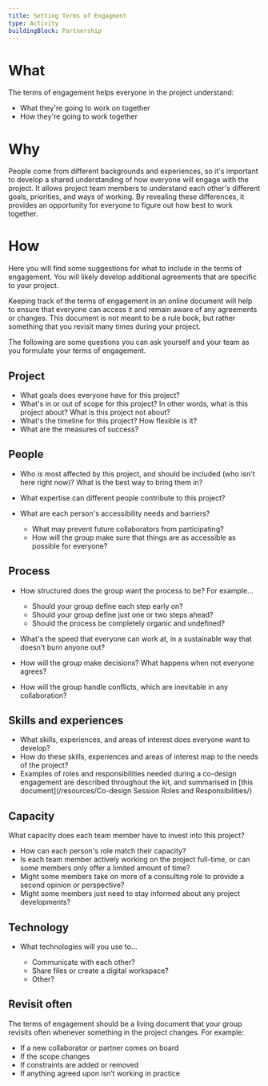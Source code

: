 ```yaml
---
title: Setting Terms of Engagment
type: Activity
buildingBlock: Partnership
---
```

# What

The terms of engagement helps everyone in the project understand:

* What they're going to work on together
* How they're going to work together

# Why

People come from different backgrounds and experiences, so it's important to develop a shared understanding of how everyone will engage with the project. It allows project team members to understand each other's different goals, priorities, and ways of working. By revealing these differences, it provides an opportunity for everyone to figure out how best to work together.

# How

Here you will find some suggestions for what to include in the terms of engagement. You will likely develop additional agreements that are specific to your project.

Keeping track of the terms of engagement in an online document will help to ensure that everyone can access it and remain aware of any agreements or changes. This document is not meant to be a rule book, but rather something that you revisit many times during your project.

The following are some questions you can ask yourself and your team as you formulate your terms of engagement.

## Project

* What goals does everyone have for this project?
* What's in or out of scope for this project? In other words, what is this project about? What is this project not about?
* What's the timeline for this project? How flexible is it?
* What are the measures of success?

## People

* Who is most affected by this project, and should be included (who isn't here right now)? What is the best way to bring them in?
* What expertise can different people contribute to this project?
* What are each person's accessibility needs and barriers?

  * What may prevent future collaborators from participating?
  * How will the group make sure that things are as accessible as possible for everyone?

## Process

* How structured does the group want the process to be? For example...

  * Should your group define each step early on?
  * Should your group define just one or two steps ahead?
  * Should the process be completely organic and undefined?
* What's the speed that everyone can work at, in a sustainable way that doesn't burn anyone out?
* How will the group make decisions? What happens when not everyone agrees?
* How will the group handle conflicts, which are inevitable in any collaboration?

## Skills and experiences

* What skills, experiences, and areas of interest does everyone want to develop?
* How do these skills, experiences and areas of interest map to the needs of the project?
* Examples of roles and responsibilities needed during a co-design engagement are described throughout the kit, and summarised in [this document](/resources/Co-design Session Roles and Responsibilities/)

## Capacity

What capacity does each team member have to invest into this project?

* How can each person's role match their capacity?
* Is each team member actively working on the project full-time, or can some members only offer a limited amount of time?
* Might some members take on more of a consulting role to provide a second opinion or perspective?
* Might some members just need to stay informed about any project developments?

## Technology

* What technologies will you use to…

  * Communicate with each other?
  * Share files or create a digital workspace?
  * Other?

## Revisit often

The terms of engagement should be a living document that your group revisits often whenever something in the project changes. For example:

* If a new collaborator or partner comes on board
* If the scope changes
* If constraints are added or removed
* If anything agreed upon isn’t working in practice